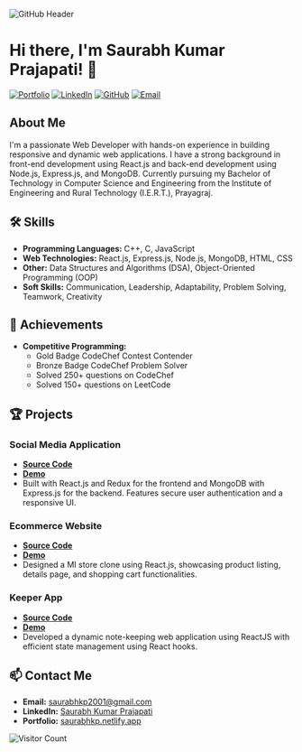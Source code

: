 ![GitHub Header](https://repository-images.githubusercontent.com/12345678/9f0b1000-1234-11eb-8eab-2c8d55b43c67)

# Hi there, I'm Saurabh Kumar Prajapati! 👋

[![Portfolio](https://img.shields.io/badge/Portfolio-Visit-2ea44f?style=for-the-badge)](https://saurabhkp.netlify.app/)
[![LinkedIn](https://img.shields.io/badge/LinkedIn-Connect-blue?style=for-the-badge&logo=linkedin)](http://www.linkedin.com/in/saurabhprajapati0708)
[![GitHub](https://img.shields.io/badge/GitHub-Follow-black?style=for-the-badge&logo=github)](https://github.com/saurabhkp2001)
[![Email](https://img.shields.io/badge/Email-Contact-red?style=for-the-badge&logo=gmail)](mailto:saurabhkp2001@gmail.com)

## About Me

I'm a passionate Web Developer with hands-on experience in building responsive and dynamic web applications. I have a strong background in front-end development using React.js and back-end development using Node.js, Express.js, and MongoDB. Currently pursuing my Bachelor of Technology in Computer Science and Engineering from the Institute of Engineering and Rural Technology (I.E.R.T.), Prayagraj.

## 🛠 Skills

- **Programming Languages:** C++, C, JavaScript
- **Web Technologies:** React.js, Express.js, Node.js, MongoDB, HTML, CSS
- **Other:** Data Structures and Algorithms (DSA), Object-Oriented Programming (OOP)
- **Soft Skills:** Communication, Leadership, Adaptability, Problem Solving, Teamwork, Creativity

## 🌟 Achievements

- **Competitive Programming:**
  - Gold Badge CodeChef Contest Contender
  - Bronze Badge CodeChef Problem Solver
  - Solved 250+ questions on CodeChef
  - Solved 150+ questions on LeetCode

## 🏆 Projects

### Social Media Application
- **[Source Code](https://github.com/saurabhkp2001/socialMediaApp)**
- **[Demo](https://taupe-horse-fc617f.netlify.app/)**
- Built with React.js and Redux for the frontend and MongoDB with Express.js for the backend. Features secure user authentication and a responsive UI.

### Ecommerce Website
- **[Source Code](https://github.com/saurabhkp2001/mistoreclone)**
- **[Demo](https://sunny-caramel-ffd93d.netlify.app/)**
- Designed a MI store clone using React.js, showcasing product listing, details page, and shopping cart functionalities.

### Keeper App
- **[Source Code](https://github.com/saurabhkp2001/my-app)**
- **[Demo](https://capable-granita-0b430d.netlify.app/)**
- Developed a dynamic note-keeping web application using ReactJS with efficient state management using React hooks.

## 📫 Contact Me

- **Email:** [saurabhkp2001@gmail.com](mailto:saurabhkp2001@gmail.com)
- **LinkedIn:** [Saurabh Kumar Prajapati](http://www.linkedin.com/in/saurabhprajapati0708)
- **Portfolio:** [saurabhkp.netlify.app](https://saurabhkp.netlify.app/)

![Visitor Count](https://visitor-badge.glitch.me/badge?page_id=saurabhkp2001.saurabhkp2001)
